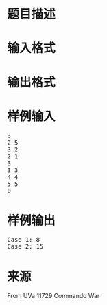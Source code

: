 

# 题目描述



# 输入格式



# 输出格式



# 样例输入


<pre>3
2 5
3 2
2 1
3
3 3
4 4
5 5
0
</pre>

# 样例输出


<pre>Case 1: 8
Case 2: 15</pre>

# 来源


<p>
From UVa 11729 Commando War
</p>
